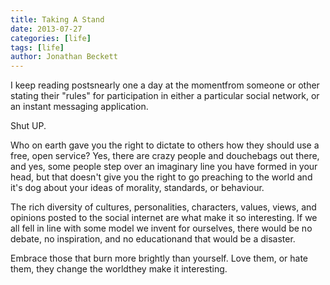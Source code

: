 ```yaml
---
title: Taking A Stand
date: 2013-07-27
categories: [life]
tags: [life]
author: Jonathan Beckett
---
```


I keep reading postsnearly one a day at the momentfrom someone or other stating their "rules" for participation in either a particular social network, or an instant messaging application.

Shut UP.

Who on earth gave you the right to dictate to others how they should use a free, open service? Yes, there are crazy people and douchebags out there, and yes, some people step over an imaginary line you have formed in your head, but that doesn't give you the right to go preaching to the world and it's dog about your ideas of morality, standards, or behaviour.

The rich diversity of cultures, personalities, characters, values, views, and opinions posted to the social internet are what make it so interesting. If we all fell in line with some model we invent for ourselves, there would be no debate, no inspiration, and no educationand that would be a disaster.

Embrace those that burn more brightly than yourself. Love them, or hate them, they change the worldthey make it interesting.